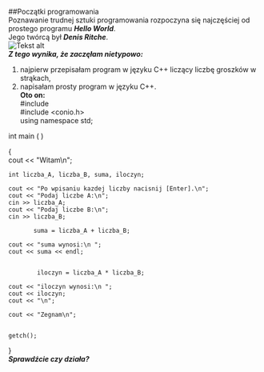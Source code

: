 ##Początki programowania  
Poznawanie trudnej sztuki programowania rozpoczyna się najczęściej od prostego programu ***Hello World***.  
Jego twórcą był ***Denis Ritche***.  
![Tekst alt](http://www.chip.pl/blobimgs/2011/10/full/ea882209c5c896ffda86ca443d4188f4.jpeg)  
***Z tego wynika, że zaczęłam nietypowo:***  
 1. najpierw przepisałam program w języku C++ liczący liczbę groszków w strąkach,  
 2. napisałam prosty program w języku C++.  
**Oto on:**  
	#include <iostream>  
#include <conio.h>  
using namespace std;  

int main ( )  

{  
    cout << "Witam\n";  
    
	int liczba_A, liczba_B, suma, iloczyn;   
    
    cout << "Po wpisaniu kazdej liczby nacisnij [Enter].\n";  
    cout << "Podaj liczbe A:\n";  
    cin >> liczba_A;  
    cout << "Podaj liczbe B:\n";   
    cin >> liczba_B;  

           suma = liczba_A + liczba_B;  

    cout << "suma wynosi:\n ";  
    cout << suma << endl;  
    
    
            iloczyn = liczba_A * liczba_B;  
            
    cout << "iloczyn wynosi:\n ";  
    cout << iloczyn;  
    cout << "\n";  
    
    cout << "Zegnam\n";  

    
    getch();  
}  
***Sprawdźcie czy działa?***
